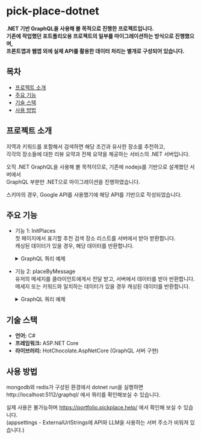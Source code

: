 # pick-place-dotnet

**.NET 기반 GraphQL을 사용해 볼 목적으로 진행한 프로젝트입니다.  
기존에 작업했던 포트폴리오용 프로젝트의 일부를 마이그레이션하는 방식으로 진행했으며,  
프론트앱과 웹앱 외에 실제 API를 활용한 데이터 처리는 별개로 구성되어 있습니다.**

## 목차

- [프로젝트 소개](#프로젝트-소개)
- [주요 기능](#주요-기능)
- [기술 스택](#기술-스택)
- [사용 방법](#사용-방법)

## 프로젝트 소개

지역과 키워드를 포함해서 검색하면 해당 조건과 유사한 장소를 추천하고,<br>
각각의 장소들에 대한 리뷰 요약과 전체 요약을 제공하는 서비스의 .NET 서버입니다.<br>

오직 .NET GraphQL을 사용해 볼 목적이므로, 기존에 nodejs를 기반으로 설계했던 서버에서<br>
GraphQL 부분만 .NET으로 마이그레이션을 진행하였습니다.<br>

스키마의 경우, Google API를 사용했기에 해당 API를 기반으로 작성되었습니다.

## 주요 기능

- 기능 1: InitPlaces<br>첫 페이지에서 표기할 추천 검색 장소 리스트를 서버에서 받아 받환합니다.<br>캐싱된 데이터가 있을 경우, 해당 데이터를 반환합니다.<details>
  <summary>GraphQL 쿼리 예제</summary>

  ```graphql
  query GET_INIT_PLACES {
    initPlaces {
      key
      overallSummary
      updatedTime
      summaries {
        summaryDetail {
          negative
          neutral
          positive
        }
        name
      }
      places {
        id
        displayName {
          text
        }
        formattedAddress
        googleMapsUri
        googleMapsLinks {
          reviewsUri
        }
        name
        rating
        internationalPhoneNumber
        businessStatus
        primaryTypeDisplayName {
          text
        }
        regularOpeningHours {
          weekdayDescriptions
        }
        userRatingCount
        reviews {
          publishTime
          relativePublishTimeDescription
          rating
          text {
            text
          }
        }
        viewport {
          high {
            latitude
            longitude
          }
          low {
            latitude
            longitude
          }
        }
      }
    }
  }
  ```
</details>

- 기능 2: placeByMessage<br>유저의 메세지를 클라이언트에게서 전달 받고, 서버에서 데이터를 받아 반환합니다.<br>메세지 또는 키워드와 일치하는 데이터가 있을 경우 캐싱된 데이터를 반환합니다.<details>
  <summary>GraphQL 쿼리 예제</summary>

  ```graphql
  query GET_PLACE_BY_MESSAGE($message: String!) {
    placeByMessage(message: $message) {
      key
      overallSummary
      updatedTime
      summaries {
        summaryDetail {
          negative
          neutral
          positive
        }
        name
      }
      places {
        id
        displayName {
          text
        }
        name
        formattedAddress
        googleMapsUri
        googleMapsLinks {
          reviewsUri
        }
        rating
        internationalPhoneNumber
        businessStatus
        primaryTypeDisplayName {
          text
        }
        regularOpeningHours {
          weekdayDescriptions
        }
        reviews {
          publishTime
          relativePublishTimeDescription
          rating
          text {
            text
          }
        }
        userRatingCount
        viewport {
          high {
            latitude
            longitude
          }
          low {
            latitude
            longitude
          }
        }
      }
    }
  }
  ```
</details>


## 기술 스택

*   **언어:** C#
*   **프레임워크:** ASP.NET Core
*   **라이브러리:** HotChocolate.AspNetCore (GraphQL 서버 구현)


## 사용 방법

mongodb와 redis가 구성된 환경에서 dotnet run을 실행하면<br>
http://localhost:5112/graphql/ 에서 쿼리를 확인해보실 수 있습니다.

실제 사용은 불가능하며 https://portfolio.pickplace.help/ 에서 확인해 보실 수 있습니다. <br>
(appsettings - ExternalUrlStrings에 API와 LLM을 사용하는 서버 주소가 비워져 있습니다.)